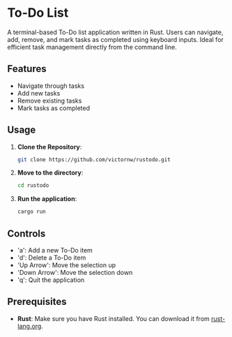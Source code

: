 # To-Do List

A terminal-based To-Do list application written in Rust. Users can navigate, add, remove, and mark tasks as completed using keyboard inputs. Ideal for efficient task management directly from the command line.

## Features

- Navigate through tasks
- Add new tasks
- Remove existing tasks
- Mark tasks as completed

## Usage

1. **Clone the Repository**:

   ```bash
   git clone https://github.com/victornw/rustodo.git
   ```

2. **Move to the directory**:

   ```bash
   cd rustodo
   ```

3. **Run the application**:

   ```bash
   cargo run
   ```

## Controls

- 'a': Add a new To-Do item
- 'd': Delete a To-Do item
- 'Up Arrow': Move the selection up
- 'Down Arrow': Move the selection down
- 'q': Quit the application

## Prerequisites

- **Rust**: Make sure you have Rust installed. You can download it from [rust-lang.org](rust-lang.org).

